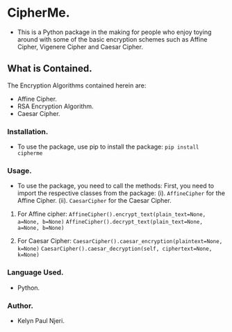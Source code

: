 # CipherMe.

- This is a Python package in the making for people who enjoy toying around with some of the basic encryption schemes such as Affine Cipher, Vigenere Cipher and Caesar Cipher.

## What is Contained.

The Encryption Algorithms contained herein are:

- Affine Cipher.
- RSA Encryption Algorithm.
- Caesar Cipher.

### Installation.

- To use the package, use pip to install the package:
  `pip install cipherme`

### Usage.

- To use the package, you need to call the methods:
  First, you need to import the respective classes from the package:
  (i). `AffineCipher` for the Affine Cipher.
  (ii). `CaesarCipher` for the Caesar Cipher.

1. For Affine cipher:
   `AffineCipher().encrypt_text(plain_text=None, a=None, b=None)`
   `AffineCipher().decrypt_text(plain_text=None, a=None, b=None)`

2. For Caesar Cipher:
   `CaesarCipher().caesar_encryption(plaintext=None, k=None)`
   `CaesarCipher().caesar_decryption(self, ciphertext=None, k=None)`

### Language Used.

- Python.

### Author.

- Kelyn Paul Njeri.
